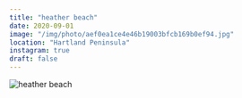 ```yaml
---
title: "heather beach"
date: 2020-09-01
image: "/img/photo/aef0ea1ce4e46b19003bfcb169b0ef94.jpg"
location: "Hartland Peninsula"
instagram: true
draft: false
---
```


![heather beach](/img/photo/aef0ea1ce4e46b19003bfcb169b0ef94.jpg)
